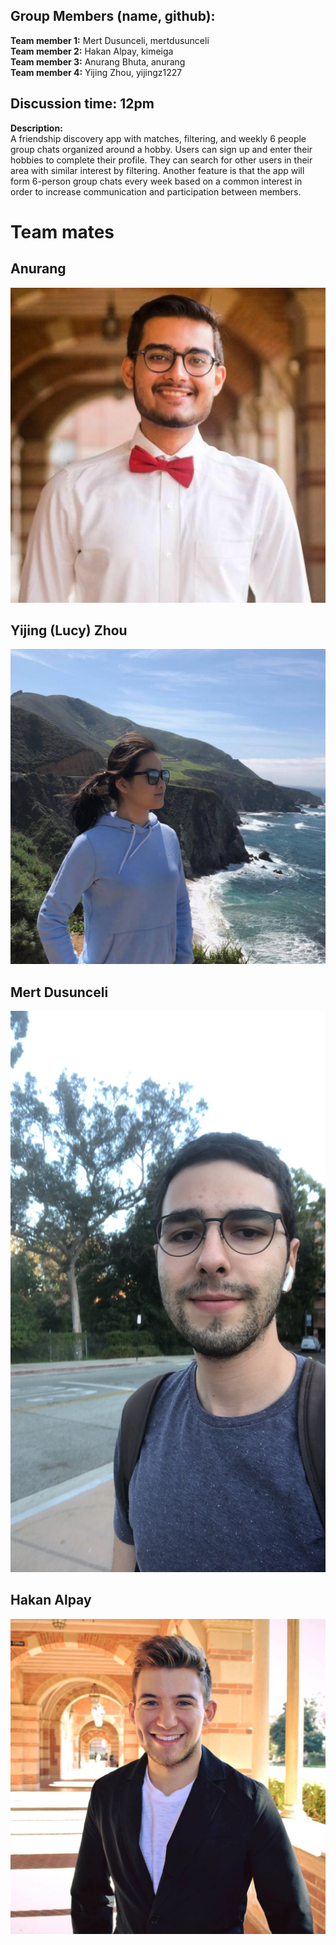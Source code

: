 ## Group Members (name, github):
**Team member 1:** Mert Dusunceli, mertdusunceli  
**Team member 2:** Hakan Alpay, kimeiga  
**Team member 3:** Anurang Bhuta, anurang   
**Team member 4:** Yijing Zhou, yijingz1227 

## Discussion time: 12pm 

**Description:**   
A friendship discovery app with matches, filtering, and weekly 6 people group chats organized around a hobby. Users can sign up and enter their hobbies to complete their profile. They can search for other users in their area with similar interest by filtering. Another feature is that the app will form 6-person group chats every week based on a common interest in order to increase communication and participation between members. 

# Team mates
## Anurang
![Insert Anurangs Image here](TeamMates/anurangPhoto.jpg)
  
## Yijing (Lucy) Zhou
![Insert Yijing Zhou here](TeamMates/lucyPhoto.jpg)

## Mert Dusunceli 
![Mert](TeamMates/mertPhoto.JPG)

## Hakan Alpay
![Hakan](TeamMates/haki.jpg)

